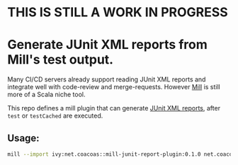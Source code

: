 # THIS IS STILL A WORK IN PROGRESS

# Generate JUnit XML reports from Mill's test output.

Many CI/CD servers already support reading JUnit XML reports and integrate well with code-review and merge-requests.
However [Mill](https://com-lihaoyi.github.io/mill/mill/Intro_to_Mill.html) is still more of a Scala niche tool.

This repo defines a mill plugin that can generate [JUnit XML reports](https://www.ibm.com/docs/en/developer-for-zos/14.1.0?topic=formats-junit-xml-format), after `test` or `testCached` are executed.

## Usage:
```sh
mill --import ivy:net.coacoas::mill-junit-report-plugin:0.1.0 net.coacoas.mill.JUnitReport/generate
```
